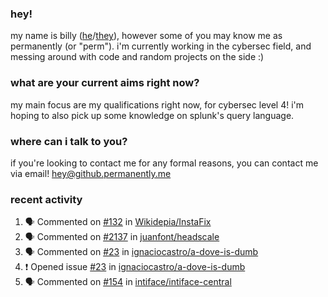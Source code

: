 ### hey!
my name is billy ([he](https://en.pronouns.page/he/him)/[they](https://en.pronouns.page/they/them)), however some of you may know me as permanently (or "perm"). i'm currently working in the cybersec field, and messing around with code and random projects on the side :)

### what are your current aims right now?
my main focus are my qualifications right now, for cybersec level 4! i'm hoping to also pick up some knowledge on splunk's query language.

### where can i talk to you?
if you're looking to contact me for any formal reasons, you can contact me via email! [hey@github.permanently.me](mailto:hey@github.permanently.me)

### recent activity
<!--START_SECTION:activity-->
1. 🗣 Commented on [#132](https://github.com/Wikidepia/InstaFix/issues/132#issuecomment-2440104405) in [Wikidepia/InstaFix](https://github.com/Wikidepia/InstaFix)
2. 🗣 Commented on [#2137](https://github.com/juanfont/headscale/issues/2137#issuecomment-2405591457) in [juanfont/headscale](https://github.com/juanfont/headscale)
3. 🗣 Commented on [#23](https://github.com/ignaciocastro/a-dove-is-dumb/issues/23#issuecomment-2402779246) in [ignaciocastro/a-dove-is-dumb](https://github.com/ignaciocastro/a-dove-is-dumb)
4. ❗ Opened issue [#23](https://github.com/ignaciocastro/a-dove-is-dumb/issues/23) in [ignaciocastro/a-dove-is-dumb](https://github.com/ignaciocastro/a-dove-is-dumb)
5. 🗣 Commented on [#154](https://github.com/intiface/intiface-central/issues/154#issuecomment-2392376969) in [intiface/intiface-central](https://github.com/intiface/intiface-central)
<!--END_SECTION:activity-->

